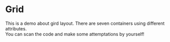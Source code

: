 # Grid
This is a demo about gird layout.
There are seven containers using different attributes.  
You can scan the code and make some attemptations by yourself!

